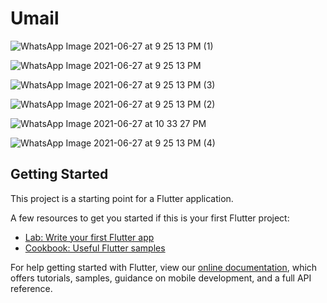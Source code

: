 # Umail

![WhatsApp Image 2021-06-27 at 9 25 13 PM (1)](https://user-images.githubusercontent.com/75998018/123553193-5faae180-d797-11eb-89ac-b4470f53d986.jpeg)

![WhatsApp Image 2021-06-27 at 9 25 13 PM](https://user-images.githubusercontent.com/75998018/123553226-95e86100-d797-11eb-98db-1f48f7606a69.jpeg)

![WhatsApp Image 2021-06-27 at 9 25 13 PM (3)](https://user-images.githubusercontent.com/75998018/123553231-9b45ab80-d797-11eb-95d2-55b504d41100.jpeg)

![WhatsApp Image 2021-06-27 at 9 25 13 PM (2)](https://user-images.githubusercontent.com/75998018/123553251-c4663c00-d797-11eb-9c98-5ea08d6b2fe3.jpeg)

![WhatsApp Image 2021-06-27 at 10 33 27 PM](https://user-images.githubusercontent.com/75998018/123553264-d516b200-d797-11eb-906c-e4c105e2c7f4.jpeg)

![WhatsApp Image 2021-06-27 at 9 25 13 PM (4)](https://user-images.githubusercontent.com/75998018/123553259-cfb96780-d797-11eb-80a2-3054093924e8.jpeg)


## Getting Started

This project is a starting point for a Flutter application.

A few resources to get you started if this is your first Flutter project:

- [Lab: Write your first Flutter app](https://flutter.dev/docs/get-started/codelab)
- [Cookbook: Useful Flutter samples](https://flutter.dev/docs/cookbook)

For help getting started with Flutter, view our
[online documentation](https://flutter.dev/docs), which offers tutorials,
samples, guidance on mobile development, and a full API reference.
